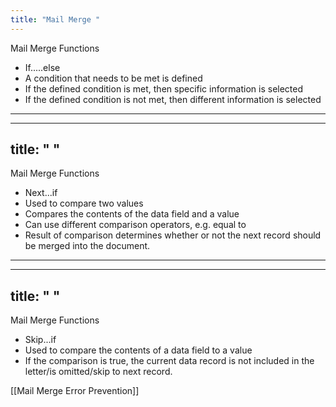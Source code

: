 ```yaml
---
title: "Mail Merge "
--- 
```

Mail Merge Functions
- If.....else
- A condition that needs to be met is defined
- If the defined condition is met, then specific information is selected
- If the defined condition is not met, then different information is selected

---
---
title: " "
--- 
Mail Merge Functions
- Next...if
- Used to compare two values
- Compares the contents of the data field and a value
- Can use different comparison operators, e.g. equal to
- Result of comparison determines whether or not the next record should be merged into the document.

---
---
title: " "
--- 
Mail Merge Functions
- Skip...if
- Used to compare the contents of a data field to a value
- If the comparison is true, the current data record is not included in the letter/is omitted/skip to next record.

[[Mail Merge Error Prevention]]